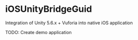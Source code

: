 # iOSUnityBridgeGuid
Integration of Unity 5.6.x + Vuforia into native iOS application

TODO: Create demo application
